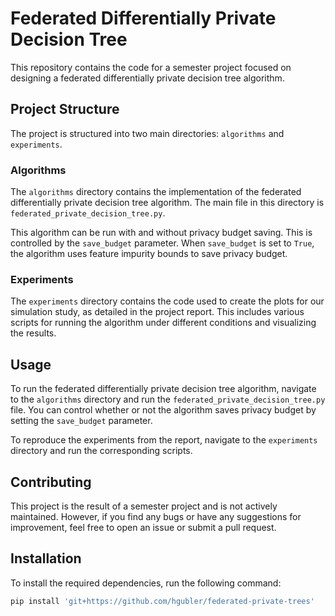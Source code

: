 # Federated Differentially Private Decision Tree

This repository contains the code for a semester project focused on designing a federated differentially private decision tree algorithm.

## Project Structure

The project is structured into two main directories: `algorithms` and `experiments`.

### Algorithms

The `algorithms` directory contains the implementation of the federated differentially private decision tree algorithm. The main file in this directory is `federated_private_decision_tree.py`.

This algorithm can be run with and without privacy budget saving. This is controlled by the `save_budget` parameter. When `save_budget` is set to `True`, the algorithm uses feature impurity bounds to save privacy budget.

### Experiments

The `experiments` directory contains the code used to create the plots for our simulation study, as detailed in the project report. This includes various scripts for running the algorithm under different conditions and visualizing the results.

## Usage

To run the federated differentially private decision tree algorithm, navigate to the `algorithms` directory and run the `federated_private_decision_tree.py` file. You can control whether or not the algorithm saves privacy budget by setting the `save_budget` parameter.

To reproduce the experiments from the report, navigate to the `experiments` directory and run the corresponding scripts.

## Contributing

This project is the result of a semester project and is not actively maintained. However, if you find any bugs or have any suggestions for improvement, feel free to open an issue or submit a pull request.

## Installation

To install the required dependencies, run the following command:

```bash
pip install 'git+https://github.com/hgubler/federated-private-trees'
```